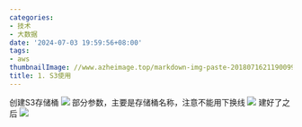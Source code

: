 ```yaml
---
categories:
- 技术
- 大数据
date: '2024-07-03 19:59:56+08:00'
tags:
- aws
thumbnailImage: //www.azheimage.top/markdown-img-paste-20180716211900993.png
title: 1. S3使用
---
```

创建S3存储桶
![](https://www.azheimage.top/markdown-img-paste-20230619135812891.png)
部分参数，主要是存储桶名称，注意不能用下换线
![](https://www.azheimage.top/markdown-img-paste-2023061913591493.png)
建好了之后
![](https://www.azheimage.top/markdown-img-paste-20230619150337513.png)

